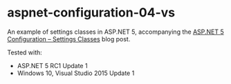 # aspnet-configuration-04-vs

An example of settings classes in ASP.NET 5, accompanying the [ASP.NET 5 Configuration – Settings Classes](https://jeffogata.wordpress.com/2015/12/29/asp-net-5-configuration-settings-classes/) blog post.

Tested with:

* ASP.NET 5 RC1 Update 1
* Windows 10, Visual Studio 2015 Update 1
